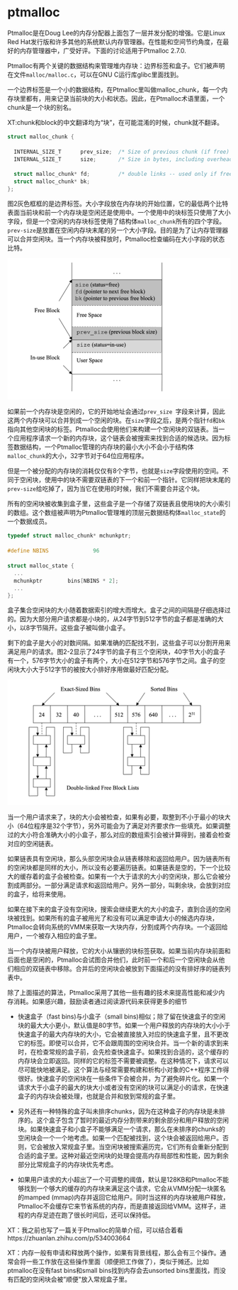 # ptmalloc

Ptmalloc是在Doug Lee的内存分配器上面包了一层并发分配的增强。它是Linux Red Hat发行版和许多其他的系统默认内存管理器。在性能和空间节约角度，在最好的内存管理器中，广受好评。下面的讨论适用于Ptmalloc 2.7.0.

Ptmalloc有两个关键的数据结构来管理堆内存块：边界标签和盒子。它们被声明在文件`malloc/malloc.c`，可以在GNU C运行库glibc里面找到。

一个边界标签是一个小的数据结构，在Ptmalloc里叫做malloc_chunk，每一个内存块里都有，用来记录当前块的大小和状态。因此，在Ptmalloc术语里面，一个chunk是一个块的别名。

XT:chunk和block的中文翻译均为“块”，在可能混淆的时候，chunk就不翻译。

```c
struct malloc_chunk {

  INTERNAL_SIZE_T      prev_size;  /* Size of previous chunk (if free)  */
  INTERNAL_SIZE_T      size;       /* Size in bytes, including overhead */

  struct malloc_chunk* fd;         /* double links -- used only if free */
  struct malloc_chunk* bk;
};

```

图2灰色框框的是边界标签。大小字段放在内存块的开始位置，它的最低两个比特表面当前块和前一个内存块是空闲还是使用中。一个使用中的块标签只使用了大小字段，但是一个空闲的内存块标签使用了结构体`malloc_chunk`所有的四个字段。`prev-size`是放置在空闲内存块末尾的另一个大小字段。目的是为了让内存管理器可以合并空闲块。当一个内存块被释放时，Ptmalloc检查编码在大小字段的状态比特。

![Ptmalloc边界标签](../images/fig-2-1-Ptmalloc-Boundary-Tags.png)

如果前一个内存块是空闲的，它的开始地址会通过`prev_size `字段来计算，因此这两个内存块可以合并到成一个空闲的块。在`size`字段之后，是两个指针`fd`和`bk`指向其他空闲块的标签。Ptmalloc会使用他们来构建一个空闲块的双链表。当一个应用程序请求一个新的内存块，这个链表会被搜索来找到合适的候选块。因为标签数据结构，一个Ptmalloc管理的内存块的最小大小不会小于结构体`malloc_chunk`的大小，32字节对于64位应用程序。

但是一个被分配的内存块的消耗仅仅有8个字节，也就是`size`字段使用的空间。不同于空闲块，使用中的块不需要双链表的下一个和前一个指针。它同样把块末尾的`prev-size`给吃掉了，因为当它在使用的时候，我们不需要合并这个块。

所有的空闲块被收集到盒子里，这些盒子是一个存储了双链表且使用块的大小索引的数组。这个数组被声明为Ptmalloc管理堆的顶层元数据结构体`malloc_state`的一个数据成员。

```c
typedef struct malloc_chunk* mchunkptr;

#define NBINS              96

struct malloc_state {
  ...
  mchunkptr        bins[NBINS * 2];
  ...
};
```

盒子集合空闲块的大小随着数据索引的增大而增大。盒子之间的间隔是仔细选择过的。因为大部分用户请求都是小块的，从24字节到512字节的盒子都是准确的大小，以8字节隔开。这些盒子被叫做小盒子。

剩下的盒子是大小的对数间隔。如果准确的匹配找不到，这些盒子可以分割开用来满足用户的请求。图2-2显示了24字节的盒子有三个空闲块，40字节大小的盒子有一个，576字节大小的盒子有两个，大小在512字节和576字节之间。盒子的空闲块大小大于512字节的被按大小排好序用做最好匹配分配。

![Ptmalloc空闲块的盒子们](../images/fig-2-2-Ptmalloc_Bins_of_Free_Memory_Blocks.png)


当一个用户请求来了，块的大小会被检查，如果有必要，取整到不小于最小的块大小（64位程序是32个字节），另外可能会为了满足对齐要求作一些填充。如果调整过的大小符合准确大小的小盒子，那么对应的数组索引会被计算得到，接着会检查对应的空闲链表。

如果链表具有空闲块，那么头部空闲块会从链表移除和返回给用户。因为链表所有的空闲块都是同样的大小，所以没有必要遍历链表。如果链表是空的，下一个比较大的缓存着的盒子会被检查。如果有一个大于请求的大小的空闲块，那么它会被分割成两部分。一部分满足请求和返回给用户。另外一部分，叫剩余块，会放到对应的盒子，给将来使用。

如果在接下来的盒子没有空闲块，搜索会继续更大的大小的盒子，直到合适的空闲块被找到。如果所有的盒子被用光了和没有可以满足申请大小的候选内存块，Ptmalloc会转向系统的VMM来获取一大块内存，分割成两个内存块。一个返回给用户，一个被存入相应的盒子里。

当一个内存块被用户释放，它的大小从镶嵌的块标签获取。如果当前内存块前面和后面也是空闲的，Ptmalloc会试图合并他们，此时前一个和后一个空闲块会从他们相应的双链表中移除。合并后的空闲块会被放到下面描述的没有排好序的链表列表中。

除了上面描述的算法，Ptmalloc采用了其他一些有趣的技术来提高性能和减少内存消耗。如果感兴趣，鼓励读者通过阅读源代码来获得更多的细节

- 快速盒子（fast bins)与小盒子（small bins)相似；除了留在快速盒子的空闲块的最大大小更小，默认值是80字节。如果一个用户释放的内存块的大小小于快速盒子的最大内存块的大小，它会被直接放入对应的快速盒子里，且不更改它的标签。即使可以合并，它不会跟周围的空闲块合并。当一个新的请求到来时，在检查常规的盒子前，会先检查快速盒子。如果找到合适的，这个缓存的内存块会立即返回。同样的它的标签不需要被调整。在这种情况下，请求可以尽可能快地被满足。这个算法与经常需要构建和析构小对象的C++程序工作得很好。快速盒子的空闲块在一些条件下会被合并，为了避免碎片化。如果一个请求大于小盒子的最大的块大小或者没有空闲的块可以满足小的请求，在快速盒子的内存块会被处理，也就是合并和放到常规的盒子里。

- 另外还有一种特殊的盒子叫未排序chunks，因为在这种盒子的内存块是未排序的。这个盒子包含了暂时的最近内存分割带来的剩余部分和用户释放的空闲块。如果快速盒子和小盒子不能够满足一个请求，那么在未排序的chunks的空闲块会一个一个地考虑。如果一个匹配被找到，这个块会被返回给用户。否则，它会被放入常规盒子里。当空闲块被搜索遍历完，它们所有会重新分配到合适的盒子里。这种对最近空闲块的处理会提高内存局部性和性能，因为剩余部分比常规盒子的内存块优先考虑。

- 如果用户请求的大小超出了一个可调整的阈值，默认是128KB和Ptmalloc不能够找到一个够大的缓存的内存块来满足这个请求，它会从VMM分配一块匿名的mamped (mmap)内存并返回它给用户。同时当这样的内存块被用户释放，Ptmalloc不会缓存它来节省系统的内存，而是直接返回给VMM。这样子，进程的内存足迹在跑了很长时间后，还可以保持低。


XT：我之前也写了一篇关于Ptmalloc的简单介绍，可以结合着看https://zhuanlan.zhihu.com/p/534003664

XT：内存一般有申请和释放两个操作，如果有背景线程，那么会有三个操作。通常会将一些工作放在这些操作里面（顺便把工作做了），类似于摊还。比如ptmalloc在没有fast bins和small bins找到内存会去unsorted bins里面找，而没有匹配的空闲块会被”顺便"放入常规盒子里。

